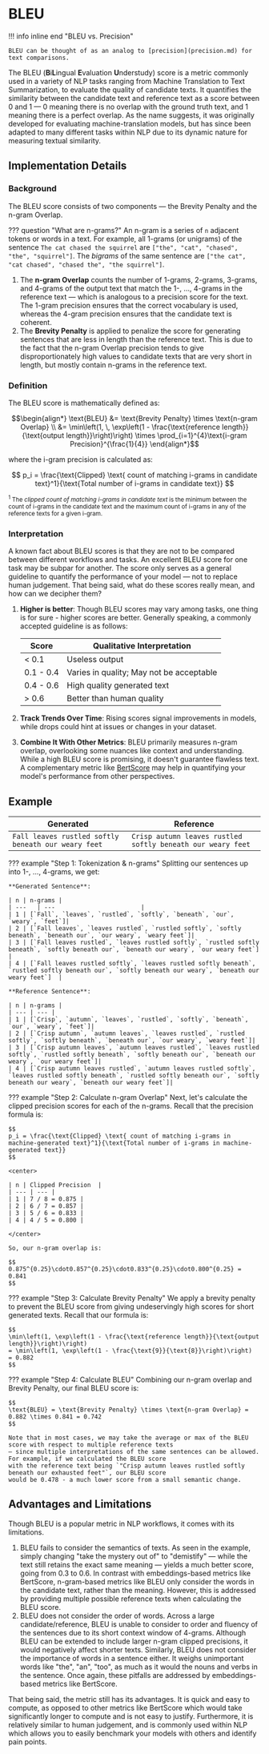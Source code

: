 # BLEU

!!! info inline end "BLEU vs. Precision"

    BLEU can be thought of as an analog to [precision](precision.md) for text comparisons.

The BLEU (**B**i**L**ingual **E**valuation **U**nderstudy) score is a metric commonly used in a variety of NLP tasks
ranging from Machine Translation to Text Summarization, to evaluate the quality of candidate texts. It quantifies the
similarity between the candidate text and reference text as a score between 0 and 1 — 0 meaning there is no overlap with
the ground truth text, and 1 meaning there is a perfect overlap. As the name suggests, it was originally developed for
evaluating machine-translation models, but has since been adapted to many different tasks within NLP due to its dynamic
nature for measuring textual similarity.

## Implementation Details

### Background
The BLEU score consists of two components — the Brevity Penalty and the n-gram Overlap.

??? question "What are n-grams?"
    An n-gram is a series of `n` adjacent tokens or words in a text. For example, all 1-grams (or unigrams) of the sentence `The cat chased the squirrel` are `["the", "cat", "chased", "the", "squirrel"]`. The *bigrams* of the same sentence are `["the cat", "cat chased", "chased the", "the squirrel"]`.

1. The **n-gram Overlap** counts the number of 1-grams, 2-grams, 3-grams, and 4-grams of the output text that match the
1-, ..., 4-grams in the reference text — which is analogous to a precision score for the text. The 1-gram precision
ensures that the correct vocabulary is used, whereas the 4-gram precision ensures that the candidate text is coherent.
2. The **Brevity Penalty** is applied to penalize the score for generating sentences that are less in length than the
reference text. This is due to the fact that the n-gram Overlap precision tends to give disproportionately high values
to candidate texts that are very short in length, but mostly contain n-grams in the reference text.


### Definition
The BLEU score is mathematically defined as:

$$\begin{align*} \text{BLEU} &= \text{Brevity Penalty} \times \text{n-gram Overlap} \\
&= \min\left(1, \, \exp\left(1 - \frac{\text{reference length}}{\text{output length}}\right)\right) \times \prod_{i=1}^{4}\text{i-gram Precision}^{\frac{1}{4}}
\end{align*}$$

where the i-gram precision is calculated as:

$$
p_i = \frac{\text{Clipped} \text{ count of matching i-grams in candidate text}^1}{\text{Total number of i-grams in candidate text}}
$$

<div class="footnote-content">
    <p style="font-size: smaller;">
        <sup>1</sup> The <i>clipped count of matching i-grams in candidate text</i> is the minimum between the count of
        i-grams in the candidate text and the maximum count of i-grams in any of the reference texts for a given i-gram.
    </p>
</div>

### Interpretation
A known fact about BLEU scores is that they are not to be compared between different workflows and tasks. An excellent
BLEU score for one task may be subpar for another. The score only serves as a general guideline to quantify the
performance of your model — not to replace human judgement. That being said, what do these scores really mean, and how
can we decipher them?

1. **Higher is better**: Though BLEU scores may vary among tasks, one thing is for sure - higher scores are better.
Generally speaking, a commonly accepted guideline is as follows: <br>

    | Score | Qualitative Interpretation |
    | ---   | ---                        |
    | < 0.1 | Useless output             |
    | 0.1 - 0.4 | Varies in quality; May not be acceptable |
    | 0.4 - 0.6 | High quality generated text |
    | > 0.6 | Better than human quality  |

2. **Track Trends Over Time**: Rising scores signal improvements in models, while drops could hint at issues or changes
in your dataset.

3. **Combine It With Other Metrics**: BLEU primarily measures n-gram overlap, overlooking some nuances like context and
understanding. While a high BLEU score is promising, it doesn't guarantee flawless text. A complementary metric like
[BertScore](bertscore.md) may help in quantifying your model's performance from other perspectives.

## Example

| Generated | Reference |
| --- | --- |
| `Fall leaves rustled softly beneath our weary feet` | `Crisp autumn leaves rustled softly beneath our weary feet` |

??? example "Step 1: Tokenization & n-grams"
    Splitting our sentences up into 1-, ..., 4-grams, we get:

    **Generated Sentence**:

    | n | n-grams |
    | ---   | ---                        |
    | 1 | [`Fall`, `leaves`, `rustled`, `softly`, `beneath`, `our`, `weary`, `feet`]|
    | 2 | [`Fall leaves`, `leaves rustled`, `rustled softly`, `softly beneath`, `beneath our`, `our weary`, `weary feet`]|
    | 3 | [`Fall leaves rustled`, `leaves rustled softly`, `rustled softly beneath`, `softly beneath our`, `beneath our weary`, `our weary feet`] |
    | 4 | [`Fall leaves rustled softly`, `leaves rustled softly beneath`, `rustled softly beneath our`, `softly beneath our weary`, `beneath our weary feet`]  |

    **Reference Sentence**:

    | n | n-grams |
    | --- | --- |
    | 1 | [`Crisp`, `autumn`, `leaves`, `rustled`, `softly`, `beneath`, `our`, `weary`, `feet`]|
    | 2 | [`Crisp autumn`, `autumn leaves`, `leaves rustled`, `rustled softly`, `softly beneath`, `beneath our`, `our weary`, `weary feet`]|
    | 3 | [`Crisp autumn leaves`, `autumn leaves rustled`, `leaves rustled softly`, `rustled softly beneath`, `softly beneath our`, `beneath our weary`, `our weary feet`]|
    | 4 | [`Crisp autumn leaves rustled`, `autumn leaves rustled softly`, `leaves rustled softly beneath`, `rustled softly beneath our`, `softly beneath our weary`, `beneath our weary feet`]|

??? example "Step 2: Calculate n-gram Overlap"
    Next, let's calculate the clipped precision scores for each of the n-grams. Recall that the precision formula is:

    $$
    p_i = \frac{\text{Clipped} \text{ count of matching i-grams in machine-generated text}^1}{\text{Total number of i-grams in machine-generated text}}
    $$

    <center>

    | n | Clipped Precision  |
    | --- | --- |
    | 1 | 7 / 8 = 0.875 |
    | 2 | 6 / 7 = 0.857 |
    | 3 | 5 / 6 = 0.833 |
    | 4 | 4 / 5 = 0.800 |

    </center>

    So, our n-gram overlap is:

    $$
    0.875^{0.25}\cdot0.857^{0.25}\cdot0.833^{0.25}\cdot0.800^{0.25} = 0.841
    $$

??? example "Step 3: Calculate Brevity Penalty"
    We apply a brevity penalty to prevent the BLEU score from giving undeservingly high scores for short generated
    texts. Recall that our formula is:

    $$
    \min\left(1, \exp\left(1 - \frac{\text{reference length}}{\text{output length}}\right)\right)
    = \min\left(1, \exp\left(1 - \frac{\text{9}}{\text{8}}\right)\right)
    = 0.882
    $$

??? example "Step 4: Calculate BLEU"
    Combining our n-gram overlap and Brevity Penalty, our final BLEU score is:

    $$
    \text{BLEU} = \text{Brevity Penalty} \times \text{n-gram Overlap} = 0.882 \times 0.841 = 0.742
    $$

    Note that in most cases, we may take the average or max of the BLEU score with respect to multiple reference texts
    — since multiple interpretations of the same sentences can be allowed. For example, if we calculated the BLEU score
    with the reference text being `"Crisp autumn leaves rustled softly beneath our exhausted feet"`, our BLEU score
    would be 0.478 - a much lower score from a small semantic change.


## Advantages and Limitations
Though BLEU is a popular metric in NLP workflows, it comes with its limitations.

1. BLEU fails to consider the semantics of texts. As seen in the example, simply changing "take the mystery out of" to
"demistify" — while the text still retains the exact same meaning — yields a much better score, going from 0.3 to 0.6.
In contrast with embeddings-based metrics like BertScore, n-gram-based metrics like BLEU only consider the words in the
candidate text, rather than the meaning. However, this is addressed by providing multiple possible reference texts when
calculating the BLEU score.
2. BLEU does not consider the order of words. Across a large candidate/reference, BLEU is unable to consider to order
and fluency of the sentences due to its short context window of 4-grams. Although BLEU can be extended to include larger
n-gram clipped precisions, it would negatively affect shorter texts. Similarly, BLEU does not consider the importance of
words in a sentence either. It weighs unimportant words like "the", "an", "too", as much as it would the nouns and verbs
in the sentence. Once again, these pitfalls are addressed by embeddings-based metrics like BertScore.

That being said, the metric still has its advantages. It is quick and easy to compute, as opposed to other metrics like
BertScore which would take significantly longer to compute and is not easy to justify. Furthermore, it is relatively
similar to human judgement, and is commonly used within NLP which allows you to easily benchmark your models with others
and identify pain points.
